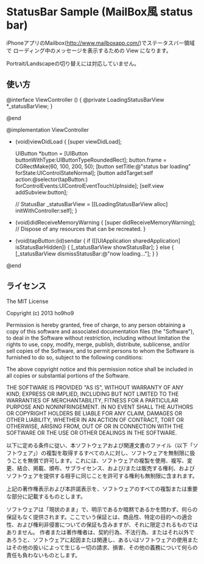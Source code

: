 StatusBar Sample (MailBox風 status bar)
======================
iPhoneアプリのMailbox(http://www.mailboxapp.com/)でステータスバー領域で
ローディング中のメッセージを表示するための View になります。

Portrait/Landscapeの切り替えには対応していません。


使い方
------
@interface ViewController () {
    @private
    LoadingStatusBarView *_statusBarView;
}

@end

@implementation ViewController

- (void)viewDidLoad {
    [super viewDidLoad];

    UIButton *button = [UIButton buttonWithType:UIButtonTypeRoundedRect];
    button.frame = CGRectMake(60, 100, 200, 50);
    [button setTitle:@"status bar loading" forState:UIControlStateNormal];
    [button addTarget:self action:@selector(tapButton:) forControlEvents:UIControlEventTouchUpInside];
    [self.view addSubview:button];
    
    // StatusBar
    _statusBarView = [[LoadingStatusBarView alloc] initWithController:self];
}

- (void)didReceiveMemoryWarning
{
    [super didReceiveMemoryWarning];
    // Dispose of any resources that can be recreated.
}

- (void)tapButton:(id)sendar {
    if ([[UIApplication sharedApplication] isStatusBarHidden]) {
        [_statusBarView showStatusBar];
    } else {
        [_statusBarView dismissStatusBar:@"now loading..."];
    }
}

@end
 
ライセンス
----------
The MIT License
 
Copyright (c) 2013 ho9ho9
 
Permission is hereby granted, free of charge, to any person obtaining a copy of this software and associated documentation files (the "Software"), to deal in the Software without restriction, including without limitation the rights to use, copy, modify, merge, publish, distribute, sublicense, and/or sell copies of the Software, and to permit persons to whom the Software is furnished to do so, subject to the following conditions:
 
The above copyright notice and this permission notice shall be included in all copies or substantial portions of the Software.
 
THE SOFTWARE IS PROVIDED "AS IS", WITHOUT WARRANTY OF ANY KIND, EXPRESS OR IMPLIED, INCLUDING BUT NOT LIMITED TO THE WARRANTIES OF MERCHANTABILITY, FITNESS FOR A PARTICULAR PURPOSE AND NONINFRINGEMENT. IN NO EVENT SHALL THE AUTHORS OR COPYRIGHT HOLDERS BE LIABLE FOR ANY CLAIM, DAMAGES OR OTHER LIABILITY, WHETHER IN AN ACTION OF CONTRACT, TORT OR OTHERWISE, ARISING FROM, OUT OF OR IN CONNECTION WITH THE SOFTWARE OR THE USE OR OTHER DEALINGS IN THE SOFTWARE.
 
以下に定める条件に従い、本ソフトウェアおよび関連文書のファイル（以下「ソフトウェア」）の複製を取得するすべての人に対し、ソフトウェアを無制限に扱うことを無償で許可します。これには、ソフトウェアの複製を使用、複写、変更、結合、掲載、頒布、サブライセンス、および/または販売する権利、およびソフトウェアを提供する相手に同じことを許可する権利も無制限に含まれます。
 
上記の著作権表示および本許諾表示を、ソフトウェアのすべての複製または重要な部分に記載するものとします。
 
ソフトウェアは「現状のまま」で、明示であるか暗黙であるかを問わず、何らの保証もなく提供されます。ここでいう保証とは、商品性、特定の目的への適合性、および権利非侵害についての保証も含みますが、それに限定されるものではありません。 作者または著作権者は、契約行為、不法行為、またはそれ以外であろうと、ソフトウェアに起因または関連し、あるいはソフトウェアの使用またはその他の扱いによって生じる一切の請求、損害、その他の義務について何らの責任も負わないものとします。
